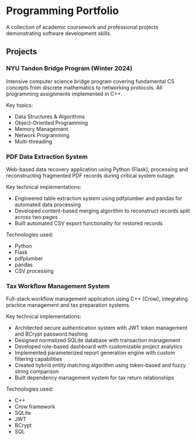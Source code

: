 # Programming Portfolio

A collection of academic coursework and professional projects demonstrating software development skills.

## Projects

### NYU Tandon Bridge Program (Winter 2024)
Intensive computer science bridge program covering fundamental CS concepts from discrete mathematics to networking protocols. All programming assignments implemented in C++.

Key topics:
- Data Structures & Algorithms
- Object-Oriented Programming
- Memory Management
- Network Programming
- Multi-threading

### PDF Data Extraction System
Web-based data recovery application using Python (Flask), processing and reconstructing fragmented PDF records during critical system outage.

Key technical implementations:
- Engineered table extraction system using pdfplumber and pandas for automated data processing
- Developed content-based merging algorithm to reconstruct records split across two pages
- Built automated CSV export functionality for restored records

Technologies used:
- Python
- Flask
- pdfplumber
- pandas
- CSV processing

### Tax Workflow Management System
Full-stack workflow management application using C++ (Crow), integrating practice management and tax preparation systems.

Key technical implementations:
- Architected secure authentication system with JWT token management and BCrypt password hashing
- Designed normalized SQLite database with transaction management
- Developed role-based dashboard with customizable project analytics
- Implemented parameterized report generation engine with custom filtering capabilities
- Created hybrid entity matching algorithm using token-based and fuzzy string comparison
- Built dependency management system for tax return relationships

Technologies used:
- C++
- Crow framework
- SQLite
- JWT
- BCrypt
- SQL